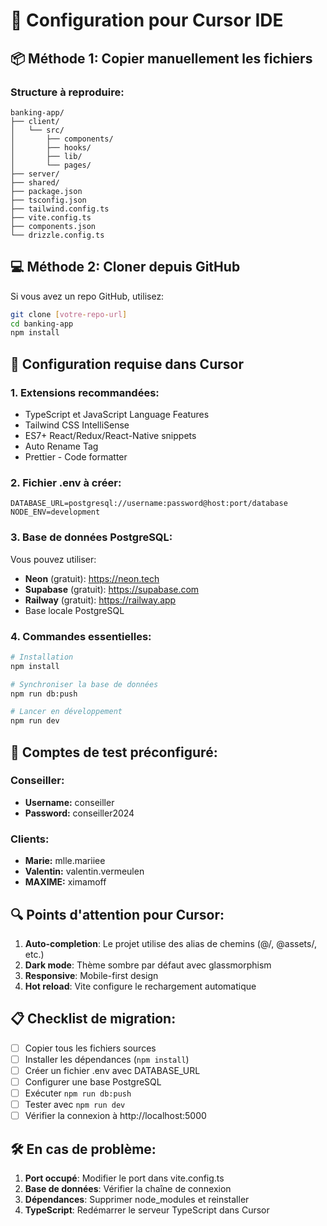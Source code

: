 # 🚀 Configuration pour Cursor IDE

## 📦 Méthode 1: Copier manuellement les fichiers

### Structure à reproduire:
```
banking-app/
├── client/
│   └── src/
│       ├── components/
│       ├── hooks/
│       ├── lib/
│       └── pages/
├── server/
├── shared/
├── package.json
├── tsconfig.json
├── tailwind.config.ts
├── vite.config.ts
├── components.json
└── drizzle.config.ts
```

## 💻 Méthode 2: Cloner depuis GitHub

Si vous avez un repo GitHub, utilisez:
```bash
git clone [votre-repo-url]
cd banking-app
npm install
```

## 🔧 Configuration requise dans Cursor

### 1. Extensions recommandées:
- TypeScript et JavaScript Language Features
- Tailwind CSS IntelliSense
- ES7+ React/Redux/React-Native snippets
- Auto Rename Tag
- Prettier - Code formatter

### 2. Fichier .env à créer:
```env
DATABASE_URL=postgresql://username:password@host:port/database
NODE_ENV=development
```

### 3. Base de données PostgreSQL:
Vous pouvez utiliser:
- **Neon** (gratuit): https://neon.tech
- **Supabase** (gratuit): https://supabase.com
- **Railway** (gratuit): https://railway.app
- Base locale PostgreSQL

### 4. Commandes essentielles:
```bash
# Installation
npm install

# Synchroniser la base de données
npm run db:push

# Lancer en développement
npm run dev
```

## 🎯 Comptes de test préconfiguré:

### Conseiller:
- **Username:** conseiller
- **Password:** conseiller2024

### Clients:
- **Marie:** mlle.mariiee
- **Valentin:** valentin.vermeulen
- **MAXIME:** ximamoff

## 🔍 Points d'attention pour Cursor:

1. **Auto-completion**: Le projet utilise des alias de chemins (@/, @assets/, etc.)
2. **Dark mode**: Thème sombre par défaut avec glassmorphism
3. **Responsive**: Mobile-first design
4. **Hot reload**: Vite configure le rechargement automatique

## 📋 Checklist de migration:

- [ ] Copier tous les fichiers sources
- [ ] Installer les dépendances (`npm install`)
- [ ] Créer un fichier .env avec DATABASE_URL
- [ ] Configurer une base PostgreSQL
- [ ] Exécuter `npm run db:push`
- [ ] Tester avec `npm run dev`
- [ ] Vérifier la connexion à http://localhost:5000

## 🛠️ En cas de problème:

1. **Port occupé**: Modifier le port dans vite.config.ts
2. **Base de données**: Vérifier la chaîne de connexion
3. **Dépendances**: Supprimer node_modules et reinstaller
4. **TypeScript**: Redémarrer le serveur TypeScript dans Cursor